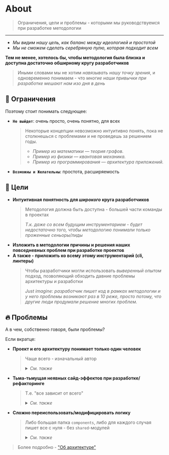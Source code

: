 # About

> Ограничения, цели и проблемы - которыми мы руководствуемся при разработке методологии

---

- *Мы видим нашу цель, как баланс между идеологией и простотой*
- *Мы не сможем сделать серебряную пулю, которая подходит всем*

**Тем не менее, хотелось бы, чтобы методология была близка и доступна достаточно обширному кругу разработчиков**

> Иными словами мы не хотим *навязывать нашу точку зрения*, и одновременно понимаем - что *многие наши привычки при разработке мешают нам изо дня в день*

## 🚫 Ограничения
Поэтому стоит понимать следующее:

- **`Не выйдет`**: очень просто, очень понятно, для всех
    > Некоторые концепции невозможно интуитивно понять, пока не столкнешься с проблемами и не проведешь за решением годы.
    > - *Пример из математики — теория графов.*
    > - *Пример из физики — квантовая механика.*
    > - *Пример из программирования — архитектура приложений.*
- **`Возможны и Желательны`**: простота, расширяемость

## 🎯 Цели
- **Интуитивная понятность для *широкого* круга разработчиков**
    > Методология должна быть доступна - большей части команды в проектах
    >
    > *Т.к. даже со всем будущим инструментарием - будет недостаточно того, чтобы методологию понимали только проженные сеньоры/лиды*
- **Изложить в методологии причины и решения наших повседневных проблем при разработке проектов**
- **А также - приложить ко всему этому инструментарий (cli, линтеры)**
    > Чтобы разработчики могли использовать *выверенный опытом* подход, позволяющий обходить давние проблемы архитектуры и разработки
    >
    > *Just imagine: разработчик пишет код в рамках методологии и у него проблемы возникают раз в 10 реже, просто потому, что другие люди продумали решение многих проблем.*

## 🔥 Проблемы
А в чем, собственно говоря, были проблемы?

Если вкратце:
- **Проект и его архитектуру понимает только один человек**
  > Чаще всего - изначальный автор
  >
  > <details>
  > <summary><i>См. также</i></summary>
  >
  > - *"Сложно добавить человека в разработку"*
  > - *"На каждую проблему - у каждого свое мнение как обходить" (позавидуем ангуляру)*
  > - *"Не понимаю что происходит в этом большом куске монолита"*
  > - *и т.д.*
  > </details>

- **Тьма-тьмущая неявных сайд-эффектов при разработке/рефакторинге**
  > Т.е. "все зависит от всего"
  >
  > <details>
  > <summary><i>См. также</i></summary>
  >
  > - *"Фича импортит фичу"*
  > - *"Я обновил(а) стор одной страницы, а отвалилась функциональность на другой"*
  > - *"Логика размазана по всему приложению, и невозможно отследить - где начало, где конец"*
  > - *и т.д.*
  > </details>

- **Сложно переиспользовать/модифицировать логику**
  > Либо большая папка `components`, либо для каждого случая пишет все с нуля - без `shared`-модулей
  >
  > <details>
  > <summary><i>См. также</i></summary>
  >
  > - *"У меня в проекте есть n-реализаций одной и той же бизнес-логики, за что приходится ежедневно расплачиваться"*
  > - *"В проекте есть 6 разных компонентов кнопки/попапа/..."*
  > - *"Свалка хелперов"*
  > - *и т.д.*
  > </details>

> Более подробно - ["Об архитектуре"](./architecture.md)
